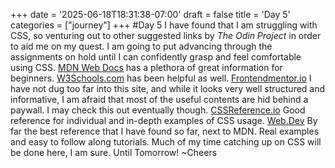 +++
date = '2025-06-18T18:31:38-07:00'
draft = false
title = 'Day 5'
categories = ["journey"]
+++
#Day 5
I have found that I am struggling with CSS, so venturing out to other suggested links by *The Odin Project* in 
order to aid me on my quest. I am going to put advancing through the assignments on hold until I can confidently 
grasp and feel comfortable using CSS. [MDN Web 
Docs](https://developer.mozilla.org/en-US/docs/Learn_web_development/Core/Styling_basics/Basic_selectors) has a 
plethora of great information for beginners. 
[W3Schools.com](https://www.w3schools.com/cssref/css_colors_legal.php) has been helpful as well. 
[Frontendmentor.io](https://www.frontendmentor.io) I have not dug too far into this site, and while it looks very 
well structured and informative, I am afraid that most of the useful contents are hid behind a paywall. I may 
check this out eventually though. [CSSReference.io](https://cssreference.io/) Good reference for individual and 
in-depth examples of CSS usage. [Web.Dev](https://web.dev/learn/css/) By far the best reference that I have found 
so far, next to MDN. Real examples and easy to follow along tutorials. Much of my time catching up on CSS will be 
done here, I am sure. Until Tomorrow!
~Cheers
